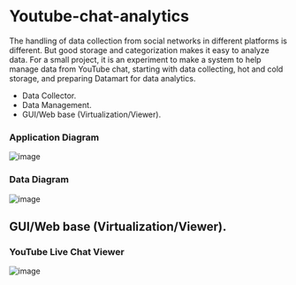 # Youtube-chat-analytics
The handling of data collection from social networks in different platforms is different. But good storage and categorization makes it easy to analyze data.
For a small project, it is an experiment to make a system to help manage data from YouTube chat, starting with data collecting, hot and cold storage, and preparing Datamart for data analytics.
- Data Collector.
- Data Management.
- GUI/Web base (Virtualization/Viewer).
### Application Diagram
![image](https://user-images.githubusercontent.com/22583786/204675537-1e2309b0-b2c9-44c0-936f-978a01d8c6c6.png)

### Data Diagram
![image](https://user-images.githubusercontent.com/22583786/204730797-16e7b65a-1cc0-44cd-a386-5038715179ad.png)


## GUI/Web base (Virtualization/Viewer).

### YouTube Live Chat Viewer
![image](https://user-images.githubusercontent.com/22583786/204783912-8f6e7912-d57b-4788-8a6c-680721f9f45e.png)


